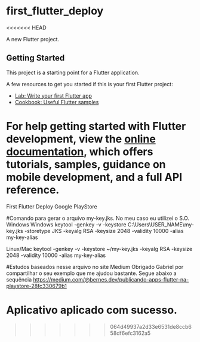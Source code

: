 # first_flutter_deploy
<<<<<<< HEAD

A new Flutter project.

## Getting Started

This project is a starting point for a Flutter application.

A few resources to get you started if this is your first Flutter project:

- [Lab: Write your first Flutter app](https://docs.flutter.dev/get-started/codelab)
- [Cookbook: Useful Flutter samples](https://docs.flutter.dev/cookbook)

For help getting started with Flutter development, view the
[online documentation](https://docs.flutter.dev/), which offers tutorials,
samples, guidance on mobile development, and a full API reference.
=======
First Flutter Deploy Google PlayStore

#Comando para gerar o arquivo my-key.jks. No meu caso eu utilizei o S.O. Windows
Windows
keytool -genkey -v -keystore C:\Users\USER_NAME\my-key.jks -storetype JKS -keyalg RSA -keysize 2048 -validity 10000 -alias my-key-alias

Linux/Mac
keytool -genkey -v -keystore ~/my-key.jks -keyalg RSA -keysize 2048 -validity 10000 -alias my-key-alias

#Estudos baseados nesse arquivo no site Medium
Obrigado Gabriel por compartilhar o seu exemplo que me ajudou bastante.
Segue abaixo a sequência 
https://medium.com/@bernes.dev/publicando-apps-flutter-na-playstore-28fc330679b1

# Aplicativo aplicado com sucesso.
>>>>>>> 064d49937a2d33e6531de8ccb658df6efc3162a5
